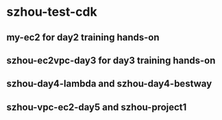 # szhou-test-cdk
## my-ec2 for day2 training hands-on
## szhou-ec2vpc-day3 for day3 training hands-on
## szhou-day4-lambda and szhou-day4-bestway
## szhou-vpc-ec2-day5 and szhou-project1
